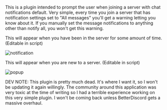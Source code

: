 This is a plugin intended to prompt the user when joining a server with chat notifications default. 
Very simple, every time you join a server that has notification settings set to "All messages" you'll get a warning letting you know about it.
If you manually set the message notifications to anything other than notify all, you won't get this warning.

This will appear when you have been in the server for some amount of time. (Editable in script)

![notification](https://user-images.githubusercontent.com/34846360/153130254-b8f74cb6-6346-4865-bda8-55cb58f98991.png)

This will appear when you are new to a server. (Editable in script)

![popup](https://user-images.githubusercontent.com/34846360/153130260-53af2f1a-cb04-476f-9150-71efe354d3ad.PNG)


DEV NOTE: This plugin is pretty much dead. It's where I want it, so I won't be updating it again willingly. The community around this application was very toxic at the time of writing so I had a terrible experience working on this very simple plugin. I won't be coming back unless BetterDiscord gets a massive overhaul.
